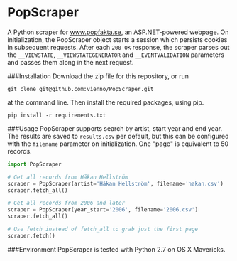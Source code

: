 PopScraper
==========

A Python scraper for www.popfakta.se, an ASP.NET-powered webpage. On initialization, the PopScraper object starts a session which persists cookies in subsequent requests. After each `200 OK` response, the scraper parses out the `__VIEWSTATE`, `__VIEWSTATEGENERATOR` and `__EVENTVALIDATION` parameters and passes them along in the next request. 

###Installation
Download the zip file for this repository, or run
      
    git clone git@github.com:vienno/PopScraper.git
at the command line. Then install the required packages, using pip.

    pip install -r requirements.txt
    
###Usage
PopScraper supports search by artist, start year and end year. The results are saved to `results.csv` per default, but this can be configured with the `filename` parameter on initialization. One "page" is equivalent to 50 records.

```python
import PopScraper

# Get all records from Håkan Hellström
scraper = PopScraper(artist='Håkan Hellström', filename='hakan.csv')
scraper.fetch_all()

# Get all records from 2006 and later
scraper = PopScraper(year_start='2006', filename='2006.csv')
scraper.fetch_all()

# Use fetch instead of fetch_all to grab just the first page
scraper.fetch()
```
    
###Environment
PopScraper is tested with Python 2.7 on OS X Mavericks.
